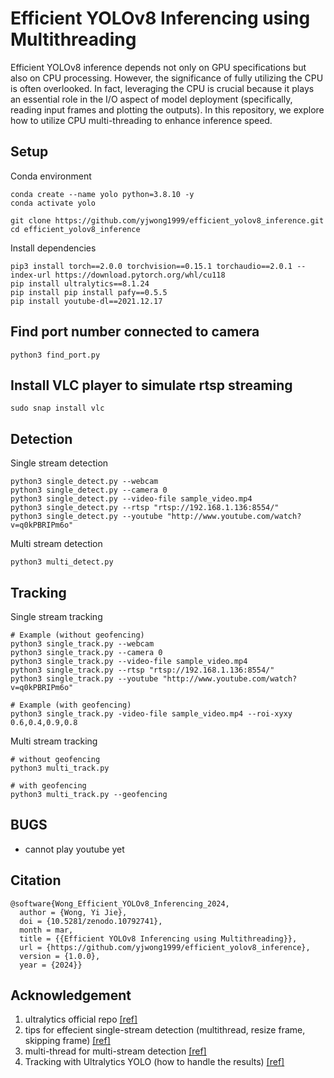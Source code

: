 # Efficient YOLOv8 Inferencing using Multithreading

Efficient YOLOv8 inference depends not only on GPU specifications but also on CPU processing. However, the significance of fully utilizing the CPU is often overlooked. In fact, leveraging the CPU is crucial because it plays an essential role in the I/O aspect of model deployment (specifically, reading input frames and plotting the outputs). In this repository, we explore how to utilize CPU multi-threading to enhance inference speed.

## Setup
Conda environment
```
conda create --name yolo python=3.8.10 -y
conda activate yolo

git clone https://github.com/yjwong1999/efficient_yolov8_inference.git
cd efficient_yolov8_inference
```

Install dependencies
```
pip3 install torch==2.0.0 torchvision==0.15.1 torchaudio==2.0.1 --index-url https://download.pytorch.org/whl/cu118
pip install ultralytics==8.1.24
pip install pip install pafy==0.5.5
pip install youtube-dl==2021.12.17
```

## Find port number connected to camera
```
python3 find_port.py
```

## Install VLC player to simulate rtsp streaming
```
sudo snap install vlc
```

## Detection
Single stream detection
```
python3 single_detect.py --webcam
python3 single_detect.py --camera 0
python3 single_detect.py --video-file sample_video.mp4
python3 single_detect.py --rtsp "rtsp://192.168.1.136:8554/"
python3 single_detect.py --youtube "http://www.youtube.com/watch?v=q0kPBRIPm6o"
```

Multi stream detection
```
python3 multi_detect.py
```

## Tracking
Single stream tracking
```
# Example (without geofencing)
python3 single_track.py --webcam
python3 single_track.py --camera 0
python3 single_track.py --video-file sample_video.mp4
python3 single_track.py --rtsp "rtsp://192.168.1.136:8554/"
python3 single_track.py --youtube "http://www.youtube.com/watch?v=q0kPBRIPm6o"

# Example (with geofencing)
python3 single_track.py -video-file sample_video.mp4 --roi-xyxy 0.6,0.4,0.9,0.8
```

Multi stream tracking
```
# without geofencing
python3 multi_track.py

# with geofencing
python3 multi_track.py --geofencing
```

## BUGS
- cannot play youtube yet

## Citation
```
@software{Wong_Efficient_YOLOv8_Inferencing_2024,
  author = {Wong, Yi Jie},
  doi = {10.5281/zenodo.10792741},
  month = mar,
  title = {{Efficient YOLOv8 Inferencing using Multithreading}},
  url = {https://github.com/yjwong1999/efficient_yolov8_inference},
  version = {1.0.0},
  year = {2024}}
```


## Acknowledgement
1. ultralytics official repo [[ref]](https://github.com/ultralytics/ultralytics)
2. tips for effecient single-stream detection (multithread, resize frame, skipping frame) [[ref]](https://blog.stackademic.com/step-by-step-to-surveillance-innovation-pedestrian-detection-with-yolov8-and-python-opencv-dbada14ca4e9)
3. multi-thread for multi-stream detection [[ref]](https://ultralytics.medium.com/object-tracking-across-multiple-streams-using-ultralytics-yolov8-7934618ddd2)
4. Tracking with Ultralytics YOLO (how to handle the results) [[ref]](https://docs.ultralytics.com/modes/track/#plotting-tracks-over-time)
